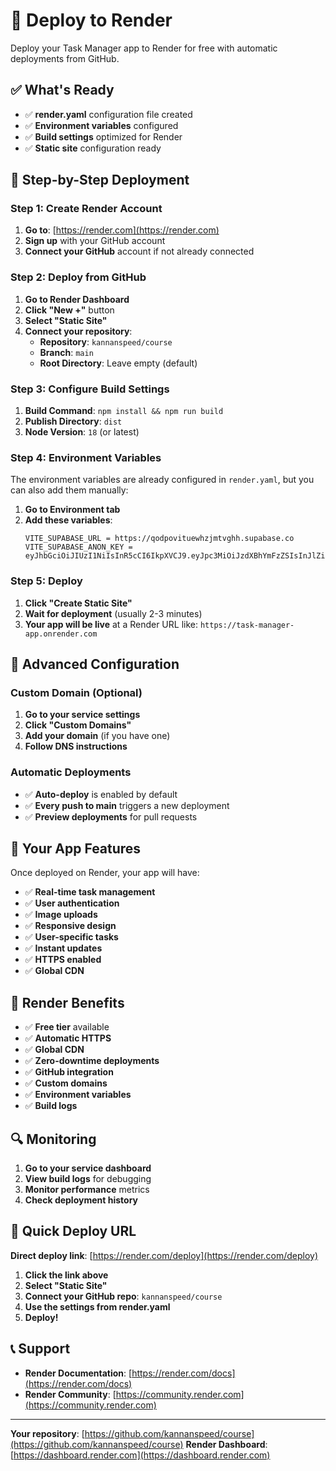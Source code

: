 # 🚀 Deploy to Render

Deploy your Task Manager app to Render for free with automatic deployments from GitHub.

## ✅ What's Ready

- ✅ **render.yaml** configuration file created
- ✅ **Environment variables** configured
- ✅ **Build settings** optimized for Render
- ✅ **Static site** configuration ready

## 🚀 Step-by-Step Deployment

### Step 1: Create Render Account

1. **Go to**: [https://render.com](https://render.com)
2. **Sign up** with your GitHub account
3. **Connect your GitHub** account if not already connected

### Step 2: Deploy from GitHub

1. **Go to Render Dashboard**
2. **Click "New +"** button
3. **Select "Static Site"**
4. **Connect your repository**:
   - **Repository**: `kannanspeed/course`
   - **Branch**: `main`
   - **Root Directory**: Leave empty (default)

### Step 3: Configure Build Settings

1. **Build Command**: `npm install && npm run build`
2. **Publish Directory**: `dist`
3. **Node Version**: `18` (or latest)

### Step 4: Environment Variables

The environment variables are already configured in `render.yaml`, but you can also add them manually:

1. **Go to Environment tab**
2. **Add these variables**:
   ```
   VITE_SUPABASE_URL = https://qodpovituewhzjmtvghh.supabase.co
   VITE_SUPABASE_ANON_KEY = eyJhbGciOiJIUzI1NiIsInR5cCI6IkpXVCJ9.eyJpc3MiOiJzdXBhYmFzZSIsInJlZiI6InFvZHBvdml0dWV3aHpqbXR2Z2hoIiwicm9sZSI6ImFub24iLCJpYXQiOjE3NTc3Nzg1MzQsImV4cCI6MjA3MzM1NDUzNH0.3bXYgN4WUgLWGq6KPST_gWxKxPdpK46RyrxGu_cEUF4
   ```

### Step 5: Deploy

1. **Click "Create Static Site"**
2. **Wait for deployment** (usually 2-3 minutes)
3. **Your app will be live** at a Render URL like: `https://task-manager-app.onrender.com`

## 🔧 Advanced Configuration

### Custom Domain (Optional)

1. **Go to your service settings**
2. **Click "Custom Domains"**
3. **Add your domain** (if you have one)
4. **Follow DNS instructions**

### Automatic Deployments

- ✅ **Auto-deploy** is enabled by default
- ✅ **Every push to main** triggers a new deployment
- ✅ **Preview deployments** for pull requests

## 📱 Your App Features

Once deployed on Render, your app will have:

- ✅ **Real-time task management**
- ✅ **User authentication**
- ✅ **Image uploads**
- ✅ **Responsive design**
- ✅ **User-specific tasks**
- ✅ **Instant updates**
- ✅ **HTTPS enabled**
- ✅ **Global CDN**

## 🎯 Render Benefits

- ✅ **Free tier** available
- ✅ **Automatic HTTPS**
- ✅ **Global CDN**
- ✅ **Zero-downtime deployments**
- ✅ **GitHub integration**
- ✅ **Custom domains**
- ✅ **Environment variables**
- ✅ **Build logs**

## 🔍 Monitoring

1. **Go to your service dashboard**
2. **View build logs** for debugging
3. **Monitor performance** metrics
4. **Check deployment history**

## 🚀 Quick Deploy URL

**Direct deploy link**: [https://render.com/deploy](https://render.com/deploy)

1. **Click the link above**
2. **Select "Static Site"**
3. **Connect your GitHub repo**: `kannanspeed/course`
4. **Use the settings from render.yaml**
5. **Deploy!**

## 📞 Support

- **Render Documentation**: [https://render.com/docs](https://render.com/docs)
- **Render Community**: [https://community.render.com](https://community.render.com)

---

**Your repository**: [https://github.com/kannanspeed/course](https://github.com/kannanspeed/course)
**Render Dashboard**: [https://dashboard.render.com](https://dashboard.render.com)
